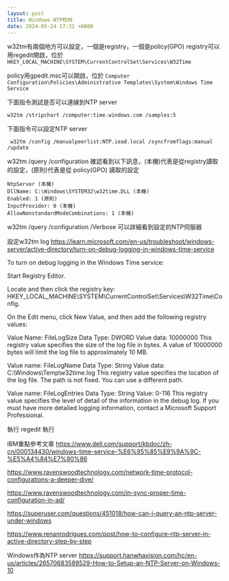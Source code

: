 ```yaml
---
layout: post
title: Windows-NTP校時
date: 2024-05-24 17:31 +0800
---
```


w32tm有兩個地方可以設定，一個是registry，一個是policy(GPO)
registry可以用regedit開啟，位於
`HKEY_LOCAL_MACHINE\SYSTEM\CurrentControlSet\Services\W32Time`

policy用gpedit.msc可以開啟，位於
`Computer Configuration\Policies\Administrative Templates\System\Windows Time Service`

下面指令測試是否可以連線到NTP server
```shell
w32tm /stripchart /computer:time.windows.com /samples:5 
```

下面指令可以設定NTP server
```shell
 w32tm /config /manualpeerlist:NTP.iead.local /syncfromflags:manual /update
```

w32tm /query /configuration
確認看到以下訊息，(本機)代表是從registry讀取的設定，(原則)代表是從 policy(GPO) 讀取的設定
```shell
NtpServer (本機)
DllName: C:\Windows\SYSTEM32\w32time.DLL (本機)
Enabled: 1 (原則)
InputProvider: 0 (本機)
AllowNonstandardModeCombinations: 1 (本機)
```

w32tm /query /configuration /Verbose
可以詳細看到設定的NTP伺服器

設定w32tm log
https://learn.microsoft.com/en-us/troubleshoot/windows-server/active-directory/turn-on-debug-logging-in-windows-time-service

To turn on debug logging in the Windows Time service:

Start Registry Editor.

Locate and then click the registry key: HKEY_LOCAL_MACHINE\SYSTEM\CurrentControlSet\Services\W32Time\Config.

On the Edit menu, click New Value, and then add the following registry values:

Value Name: FileLogSize
Data Type: DWORD
Value data: 10000000
This registry value specifies the size of the log file in bytes. A value of 10000000 bytes will limit the log file to approximately 10 MB.

Value name: FileLogName
Data Type: String
Value data: C:\Windows\Temp\w32time.log
This registry value specifies the location of the log file. The path is not fixed. You can use a different path.

Value name: FileLogEntries
Data Type: String
Value: 0-116
This registry value specifies the level of detail of the information in the debug log. If you must have more detailed logging information, contact a Microsoft Support Professional.


執行 regedit
執行 

IBM重點參考文章
https://www.dell.com/support/kbdoc/zh-cn/000134430/windows-time-service-%E6%95%85%E9%9A%9C-%E5%A4%84%E7%90%86  



https://www.ravenswoodtechnology.com/network-time-protocol-configurations-a-deeper-dive/

https://www.ravenswoodtechnology.com/in-sync-proper-time-configuration-in-ad/


https://superuser.com/questions/451018/how-can-i-query-an-ntp-server-under-windows


https://www.renanrodrigues.com/post/how-to-configure-ntp-server-in-active-directory-step-by-step


Windows作為NTP server
https://support.hanwhavision.com/hc/en-us/articles/26570683589529-How-to-Setup-an-NTP-Server-on-Windows-10

